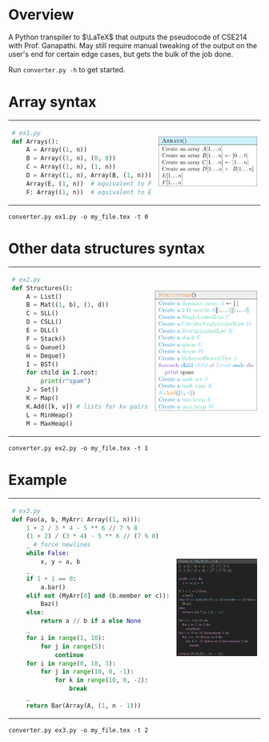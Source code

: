 # Overview

A Python transpiler to $\LaTeX$ that outputs the pseudocode of CSE214 with Prof. Ganapathi. May still require manual tweaking of the output on the user's end for certain edge cases, but gets the bulk of the job done.

Run `converter.py -h` to get started.

# Array syntax
<table>
<tr>
<td>

```py
# ex1.py
def Arrays():
    A = Array((1, n))
    B = Array((1, n), (0, 0))
    C = Array((1, n), (1, n))
    D = Array((1, n), Array(B, (1, n)))
    Array(E, (1, n))  # equivalent to F
    F: Array((1, n))  # equivalent to E
```

 </td>
 <td>

![ex 1](assets/ex1.png)

 </td>
</tr>
</table>

```
converter.py ex1.py -o my_file.tex -t 0
```

# Other data structures syntax

<table>
<tr>
<td>

```py
# ex2.py
def Structures():
    A = List()
    B = Mat((1, b), (1, d))
    C = SLL()
    D = CSLL()
    E = DLL()
    F = Stack()
    G = Queue()
    H = Deque()
    I = BST()
    for child in I.root:
        print(r"spam")
    J = Set()
    K = Map()
    K.Add([k, v]) # lists for kv pairs
    L = MinHeap()
    M = MaxHeap()
```

 </td>
 <td>

![ex 2](assets/ex2.png)

 </td>
</tr>
</table>

```
converter.py ex2.py -o my_file.tex -t 1
```

# Example

<table>
<tr>
<td>

```py
# ex3.py
def Foo(a, b, MyArr: Array((1, n))):
    1 + 2 / 3 * 4 - 5 ** 6 // 7 % 8
    (1 + 2) / (3 * 4) - 5 ** 6 // (7 % 8)
    _ # force newlines
    while False:
        x, y = a, b
    _
    if 1 + 1 == 0:
        a.bar()
    elif not (MyArr[0] and (b.member or c)):
        Baz()
    else:
        return a // b if a else None
    _
    for i in range(1, 10):
        for j in range(5):
            continue
    for i in range(0, 10, 3):
        for j in range(10, 0, -1):
            for k in range(10, 0, -2):
                break
    _
    return Bar(Array(A, (1, n - 1)))
```

 </td>
 <td>

![ex 3](assets/ex3.png)

 </td>
</tr>
</table>

```
converter.py ex3.py -o my_file.tex -t 2
```
